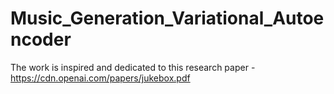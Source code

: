 # Music_Generation_Variational_Autoencoder
The work is inspired and dedicated to this research paper - https://cdn.openai.com/papers/jukebox.pdf
